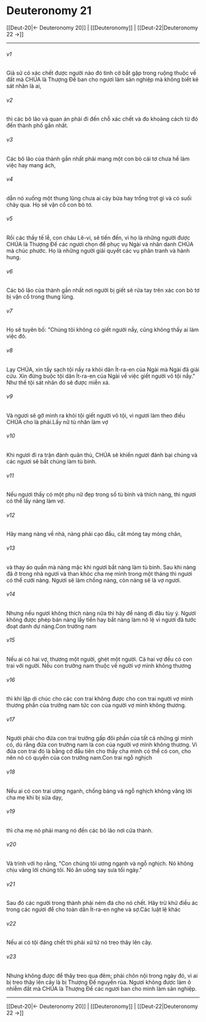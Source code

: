 # Deuteronomy 21

[[Deut-20|← Deuteronomy 20]] | [[Deuteronomy]] | [[Deut-22|Deuteronomy 22 →]]
***



###### v1 
Giả sử có xác chết được người nào đó tình cờ bắt gặp trong ruộng thuộc về đất mà CHÚA là Thượng Đế ban cho ngươi làm sản nghiệp mà không biết kẻ sát nhân là ai, 

###### v2 
thì các bô lão và quan án phải đi đến chỗ xác chết và đo khoảng cách từ đó đến thành phố gần nhất. 

###### v3 
Các bô lão của thành gần nhất phải mang một con bò cái tơ chưa hề làm việc hay mang ách, 

###### v4 
dẫn nó xuống một thung lũng chưa ai cày bừa hay trồng trọt gì và có suối chảy qua. Họ sẽ vặn cổ con bò tơ. 

###### v5 
Rồi các thầy tế lễ, con cháu Lê-vi, sẽ tiến đến, vì họ là những người được CHÚA là Thượng Đế các ngươi chọn để phục vụ Ngài và nhân danh CHÚA mà chúc phước. Họ là những người giải quyết các vụ phân tranh và hành hung. 

###### v6 
Các bô lão của thành gần nhất nơi người bị giết sẽ rửa tay trên xác con bò tơ bị vặn cổ trong thung lũng. 

###### v7 
Họ sẽ tuyên bố: "Chúng tôi không có giết người nầy, cũng không thấy ai làm việc đó. 

###### v8 
Lạy CHÚA, xin tẩy sạch tội nầy ra khỏi dân Ít-ra-en của Ngài mà Ngài đã giải cứu. Xin đừng buộc tội dân Ít-ra-en của Ngài về việc giết người vô tội nầy." Như thế tội sát nhân đó sẽ được miễn xá. 

###### v9 
Và ngươi sẽ gỡ mình ra khỏi tội giết người vô tội, vì ngươi làm theo điều CHÚA cho là phải.Lấy nữ tù nhân làm vợ 

###### v10 
Khi ngươi đi ra trận đánh quân thù, CHÚA sẽ khiến ngươi đánh bại chúng và các ngươi sẽ bắt chúng làm tù binh. 

###### v11 
Nếu ngươi thấy có một phụ nữ đẹp trong số tù binh và thích nàng, thì ngươi có thể lấy nàng làm vợ. 

###### v12 
Hãy mang nàng về nhà, nàng phải cạo đầu, cắt móng tay móng chân, 

###### v13 
và thay áo quần mà nàng mặc khi ngươi bắt nàng làm tù binh. Sau khi nàng đã ở trong nhà ngươi và than khóc cha mẹ mình trong một tháng thì ngươi có thể cưới nàng. Ngươi sẽ làm chồng nàng, còn nàng sẽ là vợ ngươi. 

###### v14 
Nhưng nếu ngươi không thích nàng nữa thì hãy để nàng đi đâu tùy ý. Ngươi không được phép bán nàng lấy tiền hay bắt nàng làm nô lệ vì ngươi đã tước đoạt danh dự nàng.Con trưởng nam 

###### v15 
Nếu ai có hai vợ, thương một người, ghét một người. Cả hai vợ đều có con trai với người. Nếu con trưởng nam thuộc về người vợ mình không thương 

###### v16 
thì khi lập di chúc cho các con trai không được cho con trai người vợ mình thương phần của trưởng nam tức con của người vợ mình không thương. 

###### v17 
Người phải cho đứa con trai trưởng gấp đôi phần của tất cả những gì mình có, dù rằng đứa con trưởng nam là con của người vợ mình không thương. Vì đứa con trai đó là bằng cớ đầu tiên cho thấy cha mình có thể có con, cho nên nó có quyền của con trưởng nam.Con trai ngỗ nghịch 

###### v18 
Nếu ai có con trai ương ngạnh, chống báng và ngỗ nghịch không vâng lời cha mẹ khi bị sửa dạy, 

###### v19 
thì cha mẹ nó phải mang nó đến các bô lão nơi cửa thành. 

###### v20 
Và trình với họ rằng, "Con chúng tôi ương ngạnh và ngỗ nghịch. Nó không chịu vâng lời chúng tôi. Nó ăn uống say sưa tối ngày." 

###### v21 
Sau đó các người trong thành phải ném đá cho nó chết. Hãy trừ khử điều ác trong các ngươi để cho toàn dân Ít-ra-en nghe và sợ.Các luật lệ khác 

###### v22 
Nếu ai có tội đáng chết thì phải xử tử nó treo thây lên cây. 

###### v23 
Nhưng không được để thây treo qua đêm; phải chôn nội trong ngày đó, vì ai bị treo thây lên cây là bị Thượng Đế nguyền rủa. Ngươi không được làm ô nhiễm đất mà CHÚA là Thượng Đế các ngươi ban cho mình làm sản nghiệp.

***
[[Deut-20|← Deuteronomy 20]] | [[Deuteronomy]] | [[Deut-22|Deuteronomy 22 →]]
